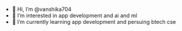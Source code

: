 - 👋 Hi, I’m @vanshika704
- 👀 I’m interested in app development and ai and ml
- 🌱 I’m currently learning app development and persuing btech cse

<!---
vanshika704/vanshika704 is a ✨ special ✨ repository because its `README.md` (this file) appears on your GitHub profile.
You can click the Preview link to take a look at your changes.
--->
